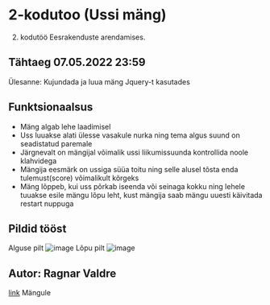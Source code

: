 # 2-kodutoo (Ussi mäng)

2. kodutöö Eesrakenduste arendamises.

## Tähtaeg 07.05.2022 23:59

Ülesanne: Kujundada ja luua mäng Jquery-t kasutades

## Funktsionaalsus

* Mäng algab lehe laadimisel
* Uss luuakse alati ülesse vasakule nurka ning tema algus suund on seadistatud paremale
* Järgnevalt on mängijal võimalik ussi liikumissuunda kontrollida noole klahvidega
* Mängija eesmärk on ussiga süüa toitu ning selle alusel tõsta enda tulemust(score) võimalikult kõrgeks
* Mäng lõppeb, kui uss põrkab iseenda või seinaga kokku ning lehele tuuakse esile mängu lõpu leht, kust mängija saab mängu uuesti käivitada restart nuppuga



## Pildid tööst
Alguse pilt
![image](https://user-images.githubusercontent.com/90237364/167259393-f7faa426-928d-4fd0-b056-3c4ac2a47738.png)
Lõpu pilt
![image](https://user-images.githubusercontent.com/90237364/167259372-207027ac-31f5-45d3-9c3d-cdb5872f2541.png)


## Autor: Ragnar Valdre
[link](https://www.tlu.ee/~roki1567/Eesrakendused/Kodutoo2/Snake.html) Mängule
